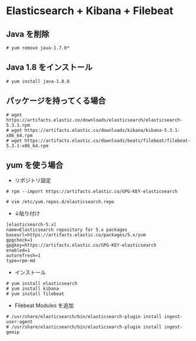 # Elasticsearch + Kibana + Filebeat

## Java を削除

```
# yum remove java-1.7.0*
```

## Java 1.8 をインストール

```
# yum install java-1.8.0
```


## パッケージを持ってくる場合

```
# wget https://artifacts.elastic.co/downloads/elasticsearch/elasticsearch-5.3.1.rpm
# wget https://artifacts.elastic.co/downloads/kibana/kibana-5.3.1-x86_64.rpm
# wget https://artifacts.elastic.co/downloads/beats/filebeat/filebeat-5.3.1-x86_64.rpm
```



## yum を使う場合

- リポジトリ設定

```
# rpm --import https://artifacts.elastic.co/GPG-KEY-elasticsearch
```


```
# vim /etc/yum.repos.d/elasticsearch.repo
```

- ↓貼り付け

```
[elasticsearch-5.x]
name=Elasticsearch repository for 5.x packages
baseurl=https://artifacts.elastic.co/packages/5.x/yum
gpgcheck=1
gpgkey=https://artifacts.elastic.co/GPG-KEY-elasticsearch
enabled=1
autorefresh=1
type=rpm-md
```

- インストール

```
# yum install elasticsearch
# yum install kibana
# yum install filebeat
```

- Filebeat Modules を追加

```
# /usr/share/elasticsearch/bin/elasticsearch-plugin install ingest-user-agent
# /usr/share/elasticsearch/bin/elasticsearch-plugin install ingest-geoip
```
